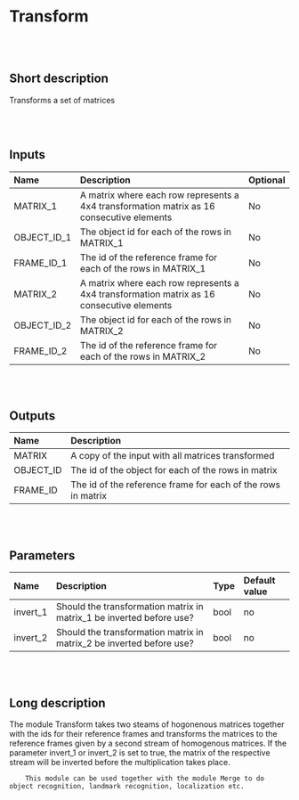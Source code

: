 # Transform


<br><br>
## Short description

Transforms a set of matrices

<br><br>

## Inputs

|Name|Description|Optional|
|:----|:-----------|:-------|
|MATRIX_1|A matrix where each row represents a 4x4 transformation matrix as 16 consecutive elements|No|
|OBJECT_ID_1|The object id for each of the rows in MATRIX_1|No|
|FRAME_ID_1|The id of the reference frame for each of the rows in MATRIX_1|No|
|MATRIX_2|A matrix where each row represents a 4x4 transformation matrix as 16 consecutive elements|No|
|OBJECT_ID_2|The object id for each of the rows in MATRIX_2|No|
|FRAME_ID_2|The id of the reference frame for each of the rows in MATRIX_2|No|

<br><br>

## Outputs

|Name|Description|
|:----|:-----------|
|MATRIX|A copy of the input with all matrices transformed|
|OBJECT_ID|The id of the object for each of the rows in matrix|
|FRAME_ID|The id of the reference frame for each of the rows in matrix|

<br><br>

## Parameters

|Name|Description|Type|Default value|
|:----|:-----------|:----|:-------------|
|invert_1|Should the transformation matrix in matrix_1 be inverted before use?|bool|no|
|invert_2|Should the transformation matrix in matrix_2 be inverted before use?|bool|no|

<br><br>
## Long description
The module Transform takes two steams of hogonenous matrices together with the ids for their reference frames and transforms the matrices to the reference frames given by a second stream of homogenous matrices. If the parameter invert_1 or invert_2 is set to true, the matrix of the respective stream will be inverted before the multiplication takes place.

        This module can be used together with the module Merge to do object recognition, landmark recognition, localization etc.